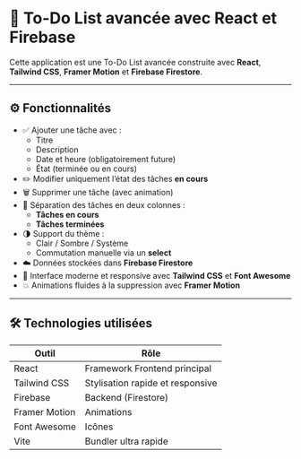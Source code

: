 # 📝 To-Do List avancée avec React et Firebase

Cette application est une To-Do List avancée construite avec **React**, **Tailwind CSS**, **Framer Motion** et **Firebase Firestore**.

---

## ⚙️ Fonctionnalités

- ✅ Ajouter une tâche avec :
  - Titre
  - Description
  - Date et heure (obligatoirement future)
  - État (terminée ou en cours)
- ✏️ Modifier uniquement l’état des tâches **en cours**
- 🗑️ Supprimer une tâche (avec animation)
- 📂 Séparation des tâches en deux colonnes :
  - **Tâches en cours**
  - **Tâches terminées**
- 🌗 Support du thème :
  - Clair / Sombre / Système
  - Commutation manuelle via un **select**
- ☁️ Données stockées dans **Firebase Firestore**
- 🎨 Interface moderne et responsive avec **Tailwind CSS** et **Font Awesome**
- 💥 Animations fluides à la suppression avec **Framer Motion**

---

## 🛠️ Technologies utilisées

| Outil            | Rôle                              |
|------------------|-----------------------------------|
| React            | Framework Frontend principal      |
| Tailwind CSS     | Stylisation rapide et responsive  |
| Firebase         | Backend (Firestore)               |
| Framer Motion    | Animations                        |
| Font Awesome     | Icônes                            |
| Vite             | Bundler ultra rapide              |
